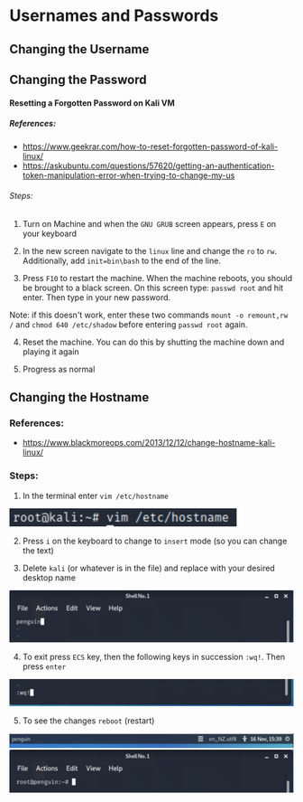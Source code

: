# Usernames and Passwords

## Changing the Username


## Changing the Password
#### Resetting a Forgotten Password on Kali VM

##### References:
- https://www.geekrar.com/how-to-reset-forgotten-password-of-kali-linux/
- https://askubuntu.com/questions/57620/getting-an-authentication-token-manipulation-error-when-trying-to-change-my-us


###### Steps:
1. Turn on Machine and when the `GNU GRUB` screen appears, press `E` on your keyboard

2. In the new screen navigate to the `linux` line and change the `ro` to `rw`. Additionally, add `init=bin\bash` to the end of the line.

3. Press `F10` to restart the machine. When the machine reboots, you should be brought to a black screen. On this screen type: `passwd root` and hit enter. Then type in your new password.

  Note: if this doesn't work, enter these two commands `mount -o remount,rw /` and `chmod 640 /etc/shadow` before entering `passwd root` again.

4. Reset the machine. You can do this by shutting the machine down and playing it again

5. Progress as normal

## Changing the Hostname

### References:
- https://www.blackmoreops.com/2013/12/12/change-hostname-kali-linux/

### Steps:
1. In the terminal enter `vim /etc/hostname`

  ![Command](./screenshots/change-username-file.PNG)

2. Press `i` on the keyboard to change to `insert` mode (so you can change the text)

3. Delete `kali` (or whatever is in the file) and replace with your desired desktop name

  ![Command](./screenshots/changing-contents.PNG)

4.  To exit press `ECS` key, then the following keys in succession `:wq!`. Then press `enter`

  ![Command](./screenshots/exit-vim.PNG)

5. To see the changes `reboot` (restart)

  ![Command](./screenshots/changed-hostname.PNG)
  ![Command](./screenshots/changed-hostname-1.PNG)
